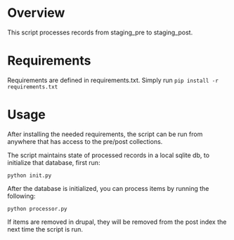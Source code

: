 # Overview

This script processes records from staging\_pre to staging\_post.

# Requirements

Requirements are defined in requirements.txt.  Simply run `pip install -r requirements.txt` 

# Usage

After installing the needed requirements, the script can be run from anywhere that has access to the pre/post collections. 

The script maintains state of processed records in a local sqlite db, to initialize that database, first run:

`python init.py`

After the database is initialized, you can process items by running the following:

`python processor.py`

If items are removed in drupal, they will be removed from the post index the next time the script is run.
